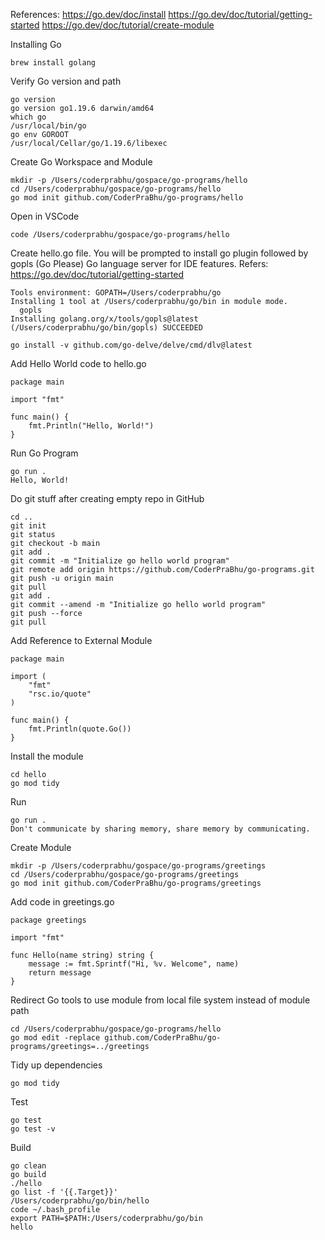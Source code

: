 
References: 
https://go.dev/doc/install
https://go.dev/doc/tutorial/getting-started 
https://go.dev/doc/tutorial/create-module

Installing Go
```
brew install golang
```
Verify Go version and path 
```
go version
go version go1.19.6 darwin/amd64
which go
/usr/local/bin/go
go env GOROOT
/usr/local/Cellar/go/1.19.6/libexec
```
Create Go Workspace and Module
```
mkdir -p /Users/coderprabhu/gospace/go-programs/hello
cd /Users/coderprabhu/gospace/go-programs/hello
go mod init github.com/CoderPraBhu/go-programs/hello
```

Open in VSCode
```
code /Users/coderprabhu/gospace/go-programs/hello
```
Create hello.go file. You will be prompted to install go plugin followed by gopls (Go Please) Go language server for IDE features.
Refers: https://go.dev/doc/tutorial/getting-started

```
Tools environment: GOPATH=/Users/coderprabhu/go
Installing 1 tool at /Users/coderprabhu/go/bin in module mode.
  gopls
Installing golang.org/x/tools/gopls@latest (/Users/coderprabhu/go/bin/gopls) SUCCEEDED  

go install -v github.com/go-delve/delve/cmd/dlv@latest
```

Add Hello World code to hello.go
```
package main

import "fmt"

func main() {
	fmt.Println("Hello, World!")
}

```

Run Go Program
```
go run .
Hello, World!
```

Do git stuff after creating empty repo in GitHub
```
cd .. 
git init
git status
git checkout -b main
git add .
git commit -m "Initialize go hello world program"
git remote add origin https://github.com/CoderPraBhu/go-programs.git
git push -u origin main
git pull 
git add .
git commit --amend -m "Initialize go hello world program"
git push --force
git pull
```

Add Reference to External Module
```
package main

import (
	"fmt"
	"rsc.io/quote"
)

func main() {
	fmt.Println(quote.Go())
}
```

Install the module
```
cd hello
go mod tidy
```

Run
```
go run .
Don't communicate by sharing memory, share memory by communicating.
```

Create Module
```
mkdir -p /Users/coderprabhu/gospace/go-programs/greetings
cd /Users/coderprabhu/gospace/go-programs/greetings
go mod init github.com/CoderPraBhu/go-programs/greetings

```

Add code in greetings.go 
```
package greetings

import "fmt"

func Hello(name string) string {
	message := fmt.Sprintf("Hi, %v. Welcome", name)
	return message
}
```

Redirect Go tools to use module from local file system instead of module path
```
cd /Users/coderprabhu/gospace/go-programs/hello
go mod edit -replace github.com/CoderPraBhu/go-programs/greetings=../greetings
```

Tidy up dependencies
```
go mod tidy
```

Test 
```
go test
go test -v
```

Build 
```
go clean
go build
./hello 
go list -f '{{.Target}}'
/Users/coderprabhu/go/bin/hello
code ~/.bash_profile
export PATH=$PATH:/Users/coderprabhu/go/bin
hello

```